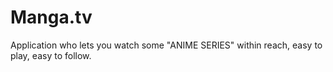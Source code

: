# Manga.tv
Application who lets you watch some "ANIME SERIES" within reach, easy to play, easy to follow.
